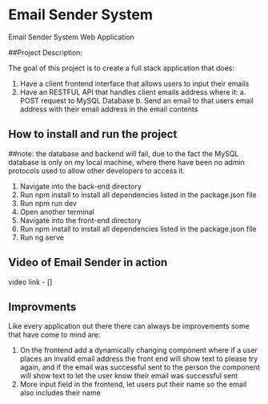 # Email Sender System

Email Sender System Web Application

##Project Description:

The goal of this project is to create a full stack application that does: 
  1. Have a client frontend interface that allows users to input their emails
  2. Have an RESTFUL API that handles client emails address where it:
      a. POST request to MySQL Database
      b. Send an email to that users email address with their email address in the email contents


## How to install and run the project 

##note: the database and backend will fail, due to the fact the MySQL database is only on my local machine, where there have been no admin protocols used to allow other developers to access it. 

1. Navigate into the back-end directory
2. Run npm install to install all dependencies listed in the package.json file
3. Run npm run dev 
4. Open another terminal
5. Navigate into the front-end directory
6. Run npm install to install all dependencies listed in the package.json file
7. Run ng serve

## Video of Email Sender in action

video link  - []

## Improvments 

Like every application out there there can always be improvements some that have come to mind are:
1. On the frontend add a dynamically changing component where if a user places an invalid email address the front end will show text to please try again, and if the email was successful sent to the person the component will show text to let the user know their email was successful sent
2. More input field in the frontend, let users put their name so the email also includes their name




